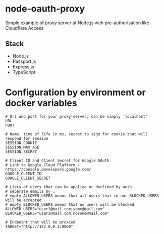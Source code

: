 # node-oauth-proxy

Simple example of proxy server at Node.js with pre-authorisation like Cloudflare Access

## Stack

- Node.js
- Passport.js
- Express.js
- TypeScript

# Configuration by environment or docker variables

```shell
# Url and port for your proxy-server, can be simply 'localhost'
URL
PORT

# Name, time of life in ms, secret to sign for cookie that will respond for session
SESSION_COOKIE
SESSION_MAX_AGE
SESSION_SECRET

# Client ID and Client Secret for Google OAuth
# Link to Google Cloud Plaftorm - https://console.developers.google.com/
GOOGLE_CLIENT_ID
GOOGLE_CLIENT_SECRET

# Lists of users that can be applied or declined by auth
# separate emails by ;
# empty ALLOWED_USERS means that all users that in not BLOCKED_USERS will be accepted
# empty BLOCKED_USERS means that no users will be blocked
ALLOWED_USERS="user1@mail.com;some@mail.com"
BLOCKED_USERS="user2@mail.com;nosome@mail.com"

# Endpoint that will be proxied
TARGET="http://127.0.0.1:9000"
```
